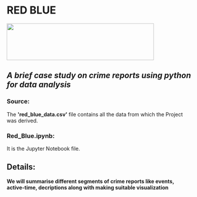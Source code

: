 # RED BLUE
<img src="https://static.vecteezy.com/system/resources/thumbnails/024/390/867/small_2x/police-siren-lights-beacon-flasher-policeman-car-flashing-light-and-red-blue-safety-sirens-illustration-vector.jpg" width=400 height=100>

## *A brief case study on crime reports using python for data analysis* </br>

### Source:
The **'red_blue_data.csv'** file contains all the data from which the Project was derived. <br>

### Red_Blue.ipynb:
It is the Jupyter Notebook file.

## Details:
**We will summarise different segments of crime reports like events, active-time, decriptions along with making suitable visualization**
